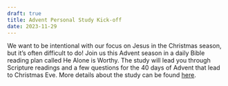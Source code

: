 ```yaml
---
draft: true
title: Advent Personal Study Kick-off
date: 2023-11-29
---
```

We want to be intentional with our focus on Jesus in the Christmas season, but it’s often difficult to do! Join us this Advent season in a daily Bible reading plan called He Alone is Worthy. The study will lead you through Scripture readings and a few questions for the 40 days of Advent that lead to Christmas Eve. More details about the study can be found [here](https://www.shopshereadstruth.com/products/advent-2023-study-book-she-reads-truth). 
